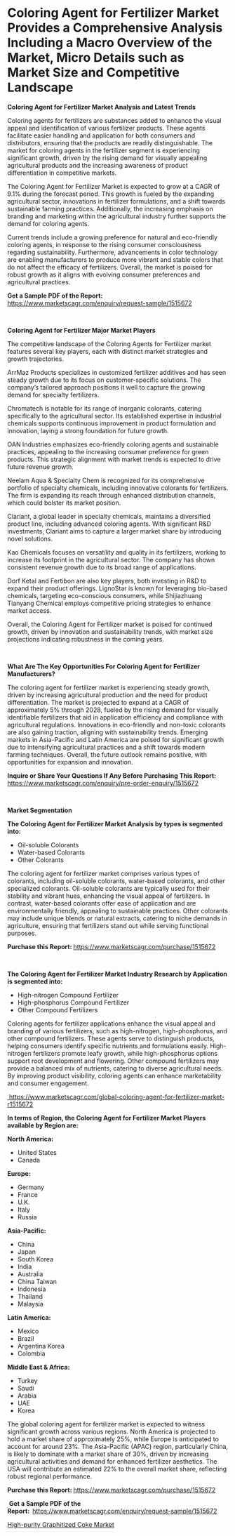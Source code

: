 <p><h1>Coloring Agent for Fertilizer Market Provides a Comprehensive Analysis Including a Macro Overview of the Market, Micro Details such as Market Size and Competitive Landscape</h1></p><p><strong>Coloring Agent for Fertilizer Market Analysis and Latest Trends</strong></p>
<p><p>Coloring agents for fertilizers are substances added to enhance the visual appeal and identification of various fertilizer products. These agents facilitate easier handling and application for both consumers and distributors, ensuring that the products are readily distinguishable. The market for coloring agents in the fertilizer segment is experiencing significant growth, driven by the rising demand for visually appealing agricultural products and the increasing awareness of product differentiation in competitive markets.</p><p>The Coloring Agent for Fertilizer Market is expected to grow at a CAGR of 9.1% during the forecast period. This growth is fueled by the expanding agricultural sector, innovations in fertilizer formulations, and a shift towards sustainable farming practices. Additionally, the increasing emphasis on branding and marketing within the agricultural industry further supports the demand for coloring agents.</p><p>Current trends include a growing preference for natural and eco-friendly coloring agents, in response to the rising consumer consciousness regarding sustainability. Furthermore, advancements in color technology are enabling manufacturers to produce more vibrant and stable colors that do not affect the efficacy of fertilizers. Overall, the market is poised for robust growth as it aligns with evolving consumer preferences and agricultural practices.</p></p>
<p><strong>Get a Sample PDF of the Report:&nbsp;</strong> <a href="https://www.marketscagr.com/enquiry/request-sample/1515672?utm_campaign=3534&utm_medium=2&utm_source=Github&utm_content=ia&utm_term=04042025&utm_id=coloring-agent-for-fertilizer">https://www.marketscagr.com/enquiry/request-sample/1515672</a></p>
<p>&nbsp;</p>
<p><strong>Coloring Agent for Fertilizer Major Market Players</strong></p>
<p><p>The competitive landscape of the Coloring Agents for Fertilizer market features several key players, each with distinct market strategies and growth trajectories. </p><p>ArrMaz Products specializes in customized fertilizer additives and has seen steady growth due to its focus on customer-specific solutions. The company’s tailored approach positions it well to capture the growing demand for specialty fertilizers.</p><p>Chromatech is notable for its range of inorganic colorants, catering specifically to the agricultural sector. Its established expertise in industrial chemicals supports continuous improvement in product formulation and innovation, laying a strong foundation for future growth.</p><p>OAN Industries emphasizes eco-friendly coloring agents and sustainable practices, appealing to the increasing consumer preference for green products. This strategic alignment with market trends is expected to drive future revenue growth.</p><p>Neelam Aqua & Specialty Chem is recognized for its comprehensive portfolio of specialty chemicals, including innovative colorants for fertilizers. The firm is expanding its reach through enhanced distribution channels, which could bolster its market position.</p><p>Clariant, a global leader in specialty chemicals, maintains a diversified product line, including advanced coloring agents. With significant R&D investments, Clariant aims to capture a larger market share by introducing novel solutions.</p><p>Kao Chemicals focuses on versatility and quality in its fertilizers, working to increase its footprint in the agricultural sector. The company has shown consistent revenue growth due to its broad range of applications.</p><p>Dorf Ketal and Fertibon are also key players, both investing in R&D to expand their product offerings. LignoStar is known for leveraging bio-based chemicals, targeting eco-conscious consumers, while Shijiazhuang Tianyang Chemical employs competitive pricing strategies to enhance market access.</p><p>Overall, the Coloring Agent for Fertilizer market is poised for continued growth, driven by innovation and sustainability trends, with market size projections indicating robustness in the coming years.</p></p>
<p>&nbsp;</p>
<p><strong>What Are The Key Opportunities For Coloring Agent for Fertilizer Manufacturers?</strong></p>
<p><p>The coloring agent for fertilizer market is experiencing steady growth, driven by increasing agricultural production and the need for product differentiation. The market is projected to expand at a CAGR of approximately 5% through 2028, fueled by the rising demand for visually identifiable fertilizers that aid in application efficiency and compliance with agricultural regulations. Innovations in eco-friendly and non-toxic colorants are also gaining traction, aligning with sustainability trends. Emerging markets in Asia-Pacific and Latin America are poised for significant growth due to intensifying agricultural practices and a shift towards modern farming techniques. Overall, the future outlook remains positive, with opportunities for expansion and innovation.</p></p>
<p><strong>Inquire or Share Your Questions If Any Before Purchasing This Report:</strong> <a href="https://www.marketscagr.com/enquiry/pre-order-enquiry/1515672?utm_campaign=3534&utm_medium=2&utm_source=Github&utm_content=ia&utm_term=04042025&utm_id=coloring-agent-for-fertilizer">https://www.marketscagr.com/enquiry/pre-order-enquiry/1515672</a></p>
<p>&nbsp;</p>
<p><strong>Market Segmentation</strong></p>
<p><strong>The Coloring Agent for Fertilizer Market Analysis by types is segmented into:</strong></p>
<p><ul><li>Oil-soluble Colorants</li><li>Water-based Colorants</li><li>Other Colorants</li></ul></p>
<p><p>The coloring agent for fertilizer market comprises various types of colorants, including oil-soluble colorants, water-based colorants, and other specialized colorants. Oil-soluble colorants are typically used for their stability and vibrant hues, enhancing the visual appeal of fertilizers. In contrast, water-based colorants offer ease of application and are environmentally friendly, appealing to sustainable practices. Other colorants may include unique blends or natural extracts, catering to niche demands in agriculture, ensuring that fertilizers stand out while serving functional purposes.</p></p>
<p><strong>Purchase this Report:&nbsp;</strong><a href="https://www.marketscagr.com/purchase/1515672?utm_campaign=3534&utm_medium=2&utm_source=Github&utm_content=ia&utm_term=04042025&utm_id=coloring-agent-for-fertilizer">https://www.marketscagr.com/purchase/1515672</a></p>
<p>&nbsp;</p>
<p><strong>The Coloring Agent for Fertilizer Market Industry Research by Application is segmented into:</strong></p>
<p><ul><li>High-nitrogen Compound Fertilizer</li><li>High-phosphorus Compound Fertilizer</li><li>Other Compound Fertilizers</li></ul></p>
<p><p>Coloring agents for fertilizer applications enhance the visual appeal and branding of various fertilizers, such as high-nitrogen, high-phosphorus, and other compound fertilizers. These agents serve to distinguish products, helping consumers identify specific nutrients and formulations easily. High-nitrogen fertilizers promote leafy growth, while high-phosphorus options support root development and flowering. Other compound fertilizers may provide a balanced mix of nutrients, catering to diverse agricultural needs. By improving product visibility, coloring agents can enhance marketability and consumer engagement.</p></p>
<p><a href="https://www.marketscagr.com/global-coloring-agent-for-fertilizer-market-r1515672?utm_campaign=3534&utm_medium=2&utm_source=Github&utm_content=ia&utm_term=04042025&utm_id=coloring-agent-for-fertilizer">&nbsp;https://www.marketscagr.com/global-coloring-agent-for-fertilizer-market-r1515672</a></p>
<p><strong>In terms of Region, the Coloring Agent for Fertilizer Market Players available by Region are:</strong></p>
<p>
    <p> <strong> North America: </strong>
        <ul>
            <li>United States</li>
            <li>Canada</li>
        </ul>
        </p> 
    <p> <strong> Europe: </strong>
        <ul>
            <li>Germany</li>
            <li>France</li>
            <li>U.K.</li>
            <li>Italy</li>
            <li>Russia</li>
        </ul>
        </p> 
    <p> <strong> Asia-Pacific: </strong>
        <ul>
            <li>China</li>
            <li>Japan</li>
            <li>South Korea</li>
            <li>India</li>
            <li>Australia</li>
            <li>China Taiwan</li>
            <li>Indonesia</li>
            <li>Thailand</li>
            <li>Malaysia</li>
        </ul>
        </p> 
    <p> <strong> Latin America: </strong>
        <ul>
            <li>Mexico</li>
            <li>Brazil</li>
            <li>Argentina Korea</li>
            <li>Colombia</li>
        </ul>
        </p> 
    <p> <strong> Middle East & Africa: </strong>
        <ul>
            <li>Turkey</li>
            <li>Saudi</li>
            <li>Arabia</li>
            <li>UAE</li>
            <li>Korea</li>
        </ul>
    </p>
    </p>
<p><p>The global coloring agent for fertilizer market is expected to witness significant growth across various regions. North America is projected to hold a market share of approximately 25%, while Europe is anticipated to account for around 23%. The Asia-Pacific (APAC) region, particularly China, is likely to dominate with a market share of 30%, driven by increasing agricultural activities and demand for enhanced fertilizer aesthetics. The USA will contribute an estimated 22% to the overall market share, reflecting robust regional performance.</p></p>
<p><strong>Purchase this Report: </strong><a href="https://www.marketscagr.com/purchase/1515672?utm_campaign=3534&utm_medium=2&utm_source=Github&utm_content=ia&utm_term=04042025&utm_id=coloring-agent-for-fertilizer">https://www.marketscagr.com/purchase/1515672</a></p>
<p>&nbsp;<strong>Get a Sample PDF of the Report:&nbsp;&nbsp;</strong><a href="https://www.marketscagr.com/enquiry/request-sample/1515672?utm_campaign=3534&utm_medium=2&utm_source=Github&utm_content=ia&utm_term=04042025&utm_id=coloring-agent-for-fertilizer">https://www.marketscagr.com/enquiry/request-sample/1515672</a></p>
<p><strong></strong></p>
<p><p><a href="https://github.com/siertnamba7u/Market-Research-Report-List-1/blob/main/high-purity-graphitized-coke-market.md?utm_campaign=3534&utm_medium=2&utm_source=Github&utm_content=ia&utm_term=04042025&utm_id=coloring-agent-for-fertilizer">High-purity Graphitized Coke Market</a></p></p>